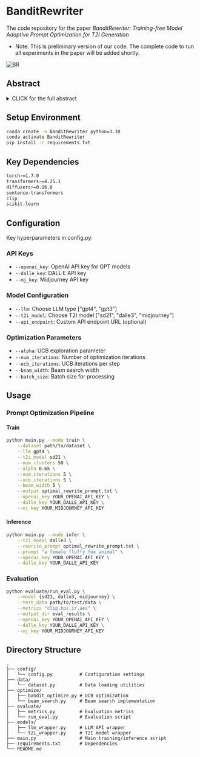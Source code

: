 # BanditRewriter
The code repository for the paper *BanditRewriter: Training-free Model Adaptive Prompt Optimization for T2I Generation*
* Note: This is preliminary version of our code. The complete code to run all experiments in the paper will be added shortly.

![BR](https://github.com/Cosmos-FFF8E7/BanditRewriter/blob/main/BR.png)

## Abstract

<details><summary>CLICK for the full abstract</summary>

> In the Text-to-Image (T2I) generation task, precisely constructed prompts are crucial for fully leveraging the generative model’s capabilities and obtaining preferable image outputs. However, well-performed prompts are usually model-specific, requiring customization for each T2I model. Existing prompt optimization methods typically rely on inefficient searches, heuristic algorithms, or model-specific training, which are computationally expensive and inflexible. To address these challenges, BanditRewriter is proposed, which leverages large language models to adaptively optimize prompts for different T2I models. By incorporating upper confidence bounds and beam search, BanditRewriter achieves an effective exploration-exploitation trade-off to efficiently develop model-preferred prompt rewriting strategies without model training. Experiments on Stable Diffusion 2.1 and DALL·E 3 demonstrate that BanditRewriter can enhance text-image alignment with an 8.76% improvement in Image Reward while boosting generated image quality through a 3.56% increase in Aesthetics score.
</details>


## Setup Environment

```bash
conda create -n BanditRewriter python=3.10
conda activate BanditRewriter
pip install -r requirements.txt
```

## Key Dependencies
```bash
torch>=1.7.0
transformers>=4.25.1
diffusers>=0.16.0
sentence-transformers
clip
scikit-learn
```

## Configuration

Key hyperparameters in config.py:

### API Keys

* `--openai_key`: OpenAI API key for GPT models
* `--dalle_key`: DALL·E API key  
* `--mj_key`: Midjourney API key

### Model Configuration

* `--llm`: Choose LLM type ["gpt4", "gpt3"]
* `--t2i_model`: Choose T2I model ["sd21", "dalle3", "midjourney"]
* `--api_endpoint`: Custom API endpoint URL (optional)

### Optimization Parameters

* `--alpha`: UCB exploration parameter
* `--num_iterations`: Number of optimization iterations
* `--ucb_iterations`: UCB iterations per step  
* `--beam_width`: Beam search width
* `--batch_size`: Batch size for processing

## Usage

### Prompt Optimization Pipeline

#### Train

```bash
python main.py --mode train \
    --dataset path/to/dataset \
    --llm gpt4 \
    --t2i_model sd21 \
    --num_clusters 50 \
    --alpha 0.65 \
    --num_iterations 5 \
    --ucb_iterations 5 \
    --beam_width 5 \
    --output optimal_rewrite_prompt.txt \
    --openai_key YOUR_OPENAI_API_KEY \
    --dalle_key YOUR_DALLE_API_KEY \
    --mj_key YOUR_MIDJOURNEY_API_KEY
```

#### Inference

```bash
python main.py --mode infer \
    --t2i_model dalle3 \
    --rewrite_prompt optimal_rewrite_prompt.txt \
    --prompt "a female fluffy fox animal" \
    --openai_key YOUR_OPENAI_API_KEY \
    --dalle_key YOUR_DALLE_API_KEY
```

### Evaluation

```bash
python evaluate/run_eval.py \
    --model {sd21, dalle3, midjourney} \
    --test_data path/to/test/data \
    --metrics "clip,hps,ir,aes" \
    --output_dir eval_results \
    --openai_key YOUR_OPENAI_API_KEY \
    --dalle_key YOUR_DALLE_API_KEY \
    --mj_key YOUR_MIDJOURNEY_API_KEY 
```

## Directory Structure

```
.
├── config/
│   └── config.py          # Configuration settings
├── data/
│   └── dataset.py         # Data loading utilities  
├── optimize/
│   ├── bandit_optimize.py # UCB optimization
│   └── beam_search.py     # Beam search implementation
├── evaluate/
│   ├── metrics.py         # Evaluation metrics
│   └── run_eval.py        # Evaluation script
├── models/
│   ├── llm_wrapper.py     # LLM API wrapper
│   └── t2i_wrapper.py     # T2I model wrapper
├── main.py                # Main training/inference script
├── requirements.txt       # Dependencies
└── README.md
```


